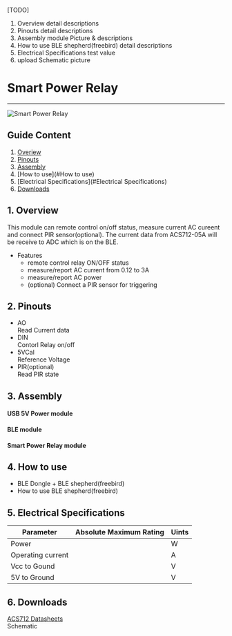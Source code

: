 [TODO]
1. Overview detail descriptions
2. Pinouts detail descriptions
3. Assembly module Picture & descriptions
4. How to use BLE shepherd(freebird) detail descriptions
5. Electrical Specifications test value
6. upload Schematic picture




# Smart Power Relay  
---  
![Smart Power Relay](http://imgur.com/blQHcna "Smart Power Relay")  

## Guide Content  

1. [Overiew](#Overiew)  
2. [Pinouts](#Pinouts)  
3. [Assembly](#Assembly)  
4. [How to use](#How to use)  
5. [Electrical Specifications](#Electrical Specifications)  
6. [Downloads](#Downloads)  


<a name="Overiew"></a>
## 1. Overview  

This module can remote control on/off status, measure current AC cureent and connect PIR sensor(optional). The current data from ACS712-05A will be receive to ADC which is on the BLE.  

* Features
  * remote control relay ON/OFF status
  * measure/report AC current from 0.12 to 3A
  * measure/report AC power
  * (optional) Connect a PIR sensor for triggering




<a name="Pinouts"></a>
## 2. Pinouts  

* AO  
Read Current data  
* DIN  
Contorl Relay on/off  
* 5VCal  
Reference Voltage  
* PIR(optional)  
Read PIR state  

<a name="Assembly"></a>
## 3. Assembly  

#### USB 5V Power module  
#### BLE module  
#### Smart Power Relay module  

<a name="How to use"></a>
## 4. How to use  

* BLE Dongle + BLE shepherd(freebird)  
* How to use BLE shepherd(freebird)  

<a name="Electrical Specifications"></a>
## 5. Electrical Specifications   

| Parameter         | Absolute Maximum Rating  | Uints  
|-------------------|--------------------------|-------------  
| Power             |                          |  W  
| Operating current |                          |  A  
| Vcc to Gound      |                          |  V  
| 5V to Ground      |                          |  V  

<a name="Downloads"></a>
## 6. Downloads  

 
[ACS712 Datasheets](http://pdf1.alldatasheet.com/datasheet-pdf/view/168326/ALLEGRO/ACS712.html "ACS712")  
Schematic  

